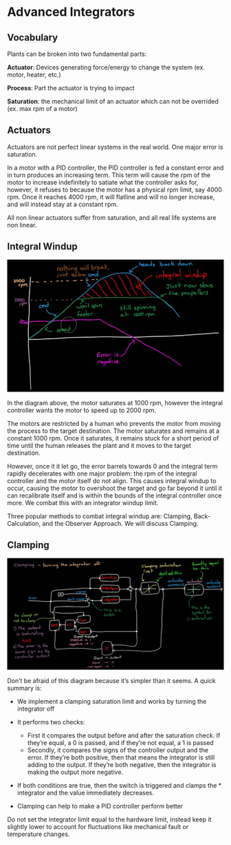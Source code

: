 # Advanced Integrators

## Vocabulary

Plants can be broken into two fundamental parts:

**Actuator**: Devices generating force/energy to change the system (ex. motor, heater, etc.)

**Process**: Part the actuator is trying to impact

**Saturation**: the mechanical limit of an actuator which can not be overrided (ex. max rpm of a motor)

## Actuators

Actuators are not perfect linear systems in the real world. One major error is saturation.

In a motor with a PID controller, the PID controller is fed a constant error and in turn produces an increasing term. This term will cause the rpm of the motor to increase indefinitely to satiate what the controller asks for, however, it refuses to because the motor has a physical rpm limit, say 4000 rpm. Once it reaches 4000 rpm, it will flatline and will no longer increase, and will instead stay at a constant rpm.

All non linear actuators suffer from saturation, and all real life systems are non linear.

## Integral Windup

![Integral Windup due to saturation](img/Integral_Windup.jpg)

In the diagram above, the motor saturates at 1000 rpm, however the integral controller wants the motor to speed up to 2000 rpm.

The motors are restricted by a human who prevents the motor from moving the process to the target destination. The motor saturates and remains at a constant 1000 rpm. Once it saturates, it remains stuck for a short period of time until the human releases the plant and it moves to the target destination.

However, once it it let go, the error barrels towards 0 and the integral term rapidly decelerates with one major problem: the rpm of the integral controller and the motor itself do not align. This causes integral windup to occur, causing the motor to overshoot the target and go far beyond it until it can recalibrate itself and is within the bounds of the integral controller once more. We combat this with an integrator windup limit.

Three popular methods to combat integral windup are: Clamping, Back-Calculation, and the Observer Approach. We will discuss Clamping.

## Clamping

![Clamping Diagram](img/Clamping_Diagram.jpg)

Don’t be afraid of this diagram because it’s simpler than it seems. A quick summary is:

* We implement a clamping saturation limit and works by turning the integrator off

* It performs two checks:
  * First it compares the output before and after the saturation check. If they’re equal, a 0 is passed, and if they’re not equal, a 1 is passed
  * Secondly, it compares the signs of the controller output and the error. If they’re both positive, then that means the integrator is still adding to the output. If they’re both negative, then the integrator is making the output more negative.

* If both conditions are true, then the switch is triggered and clamps the * integrator and the value immediately decreases.

* Clamping can help to make a PID controller perform better

Do not set the integrator limit equal to the hardware limit, instead keep it slightly lower to account for fluctuations like mechanical fault or temperature changes.